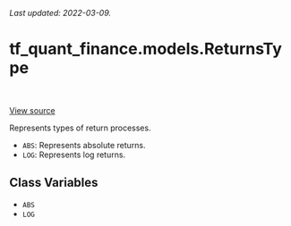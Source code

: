 <!--
This file is generated by a tool. Do not edit directly.
For open-source contributions the docs will be updated automatically.
-->

*Last updated: 2022-03-09.*

<div itemscope itemtype="http://developers.google.com/ReferenceObject">
<meta itemprop="name" content="tf_quant_finance.models.ReturnsType" />
<meta itemprop="path" content="Stable" />
<meta itemprop="property" content="ABS"/>
<meta itemprop="property" content="LOG"/>
</div>

# tf_quant_finance.models.ReturnsType

<!-- Insert buttons and diff -->

<table class="tfo-notebook-buttons tfo-api" align="left">
</table>

<a target="_blank" href="https://github.com/google/tf-quant-finance/blob/master/tf_quant_finance/models/realized_volatility.py">View source</a>



Represents types of return processes.

<!-- Placeholder for "Used in" -->

* `ABS`: Represents absolute returns.
* `LOG`: Represents log returns.

## Class Variables

* `ABS` <a id="ABS"></a>
* `LOG` <a id="LOG"></a>
